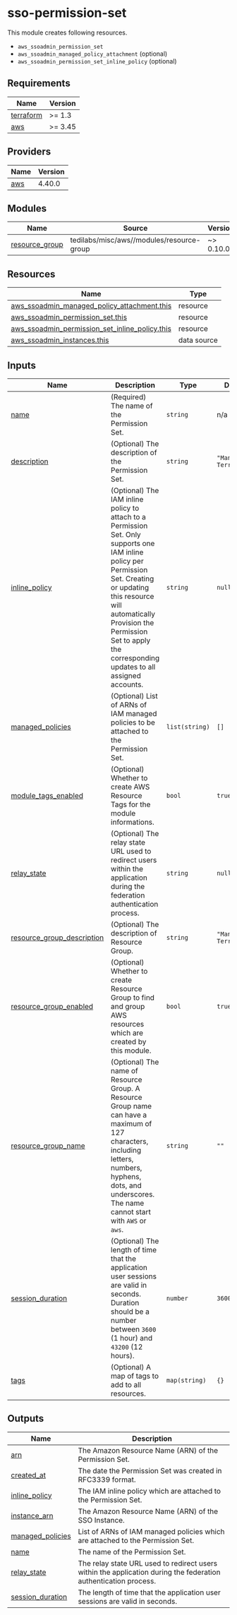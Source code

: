# sso-permission-set

This module creates following resources.

- `aws_ssoadmin_permission_set`
- `aws_ssoadmin_managed_policy_attachment` (optional)
- `aws_ssoadmin_permission_set_inline_policy` (optional)

<!-- BEGINNING OF PRE-COMMIT-TERRAFORM DOCS HOOK -->
## Requirements

| Name | Version |
|------|---------|
| <a name="requirement_terraform"></a> [terraform](#requirement\_terraform) | >= 1.3 |
| <a name="requirement_aws"></a> [aws](#requirement\_aws) | >= 3.45 |

## Providers

| Name | Version |
|------|---------|
| <a name="provider_aws"></a> [aws](#provider\_aws) | 4.40.0 |

## Modules

| Name | Source | Version |
|------|--------|---------|
| <a name="module_resource_group"></a> [resource\_group](#module\_resource\_group) | tedilabs/misc/aws//modules/resource-group | ~> 0.10.0 |

## Resources

| Name | Type |
|------|------|
| [aws_ssoadmin_managed_policy_attachment.this](https://registry.terraform.io/providers/hashicorp/aws/latest/docs/resources/ssoadmin_managed_policy_attachment) | resource |
| [aws_ssoadmin_permission_set.this](https://registry.terraform.io/providers/hashicorp/aws/latest/docs/resources/ssoadmin_permission_set) | resource |
| [aws_ssoadmin_permission_set_inline_policy.this](https://registry.terraform.io/providers/hashicorp/aws/latest/docs/resources/ssoadmin_permission_set_inline_policy) | resource |
| [aws_ssoadmin_instances.this](https://registry.terraform.io/providers/hashicorp/aws/latest/docs/data-sources/ssoadmin_instances) | data source |

## Inputs

| Name | Description | Type | Default | Required |
|------|-------------|------|---------|:--------:|
| <a name="input_name"></a> [name](#input\_name) | (Required) The name of the Permission Set. | `string` | n/a | yes |
| <a name="input_description"></a> [description](#input\_description) | (Optional) The description of the Permission Set. | `string` | `"Managed by Terraform."` | no |
| <a name="input_inline_policy"></a> [inline\_policy](#input\_inline\_policy) | (Optional) The IAM inline policy to attach to a Permission Set. Only supports one IAM inline policy per Permission Set. Creating or updating this resource will automatically Provision the Permission Set to apply the corresponding updates to all assigned accounts. | `string` | `null` | no |
| <a name="input_managed_policies"></a> [managed\_policies](#input\_managed\_policies) | (Optional) List of ARNs of IAM managed policies to be attached to the Permission Set. | `list(string)` | `[]` | no |
| <a name="input_module_tags_enabled"></a> [module\_tags\_enabled](#input\_module\_tags\_enabled) | (Optional) Whether to create AWS Resource Tags for the module informations. | `bool` | `true` | no |
| <a name="input_relay_state"></a> [relay\_state](#input\_relay\_state) | (Optional) The relay state URL used to redirect users within the application during the federation authentication process. | `string` | `null` | no |
| <a name="input_resource_group_description"></a> [resource\_group\_description](#input\_resource\_group\_description) | (Optional) The description of Resource Group. | `string` | `"Managed by Terraform."` | no |
| <a name="input_resource_group_enabled"></a> [resource\_group\_enabled](#input\_resource\_group\_enabled) | (Optional) Whether to create Resource Group to find and group AWS resources which are created by this module. | `bool` | `true` | no |
| <a name="input_resource_group_name"></a> [resource\_group\_name](#input\_resource\_group\_name) | (Optional) The name of Resource Group. A Resource Group name can have a maximum of 127 characters, including letters, numbers, hyphens, dots, and underscores. The name cannot start with `AWS` or `aws`. | `string` | `""` | no |
| <a name="input_session_duration"></a> [session\_duration](#input\_session\_duration) | (Optional) The length of time that the application user sessions are valid in seconds. Duration should be a number between `3600` (1 hour) and `43200` (12 hours). | `number` | `3600` | no |
| <a name="input_tags"></a> [tags](#input\_tags) | (Optional) A map of tags to add to all resources. | `map(string)` | `{}` | no |

## Outputs

| Name | Description |
|------|-------------|
| <a name="output_arn"></a> [arn](#output\_arn) | The Amazon Resource Name (ARN) of the Permission Set. |
| <a name="output_created_at"></a> [created\_at](#output\_created\_at) | The date the Permission Set was created in RFC3339 format. |
| <a name="output_inline_policy"></a> [inline\_policy](#output\_inline\_policy) | The IAM inline policy which are attached to the Permission Set. |
| <a name="output_instance_arn"></a> [instance\_arn](#output\_instance\_arn) | The Amazon Resource Name (ARN) of the SSO Instance. |
| <a name="output_managed_policies"></a> [managed\_policies](#output\_managed\_policies) | List of ARNs of IAM managed policies which are attached to the Permission Set. |
| <a name="output_name"></a> [name](#output\_name) | The name of the Permission Set. |
| <a name="output_relay_state"></a> [relay\_state](#output\_relay\_state) | The relay state URL used to redirect users within the application during the federation authentication process. |
| <a name="output_session_duration"></a> [session\_duration](#output\_session\_duration) | The length of time that the application user sessions are valid in seconds. |
<!-- END OF PRE-COMMIT-TERRAFORM DOCS HOOK -->
